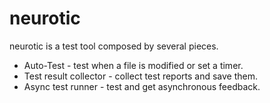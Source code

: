 # neurotic

neurotic is a test tool composed by several pieces.

* Auto-Test - test when a file is modified or set a timer. 
* Test result collector - collect test reports and save them.
* Async test runner - test and get asynchronous feedback.
